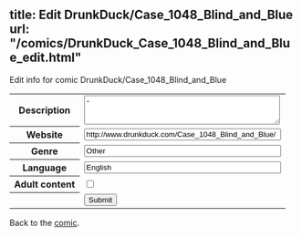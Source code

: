 title: Edit DrunkDuck/Case_1048_Blind_and_Blue
url: "/comics/DrunkDuck_Case_1048_Blind_and_Blue_edit.html"
---
Edit info for comic DrunkDuck/Case_1048_Blind_and_Blue

<form name="comic" action="http://gaepostmail.appspot.com/comic/" method="post">
<table class="comicinfo">
<tr>
<th>Description</th><td><textarea name="description" cols="40" rows="3">-</textarea></td>
</tr>
<tr>
<th>Website</th><td><input type="text" name="url" value="http://www.drunkduck.com/Case_1048_Blind_and_Blue/" size="40"/></td>
</tr>
<tr>
<th>Genre</th><td><input type="text" name="genre" value="Other" size="40"/></td>
</tr>
<tr>
<th>Language</th><td><input type="text" name="language" value="English" size="40"/></td>
</tr>
<tr>
<th>Adult content</th><td><input type="checkbox" name="adult" value="adult" /></td>
</tr>
<tr>
<th></th><td>
<input type="hidden" name="comic" value="DrunkDuck_Case_1048_Blind_and_Blue" />
<input type="submit" name="submit" value="Submit" />
</td>
</tr>
</table>
</form>

Back to the [comic](DrunkDuck_Case_1048_Blind_and_Blue.html).
